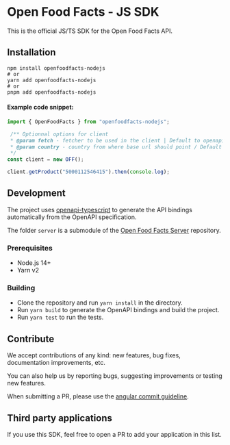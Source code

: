 # Open Food Facts - JS SDK

This is the official JS/TS SDK for the Open Food Facts API.

## Installation

```shell
npm install openfoodfacts-nodejs
# or
yarn add openfoodfacts-nodejs
# or
pnpm add openfoodfacts-nodejs
```

#### Example code snippet:

```ts
import { OpenFoodFacts } from "openfoodfacts-nodejs";

 /** Optionnal options for client
 * @param fetch - fetcher to be used in the client | Default to openapi-fetch
 * @param country - country from where base url should point / Default to world
 */
const client = new OFF();

client.getProduct("5000112546415").then(console.log);
```

## Development

The project uses [openapi-typescript](https://github.com/drwpow/openapi-typescript) to generate the API bindings automatically from the OpenAPI specification.

The folder `server` is a submodule of the [Open Food Facts Server](https://github.com/openfoodfacts/openfoodfacts-server) repository.

### Prerequisites

- Node.js 14+
- Yarn v2

### Building

- Clone the repository and run `yarn install` in the directory.
- Run `yarn build` to generate the OpenAPI bindings and build the project.
- Run `yarn test` to run the tests.

## Contribute

We accept contributions of any kind: new features, bug fixes, documentation improvements, etc.

You can also help us by reporting bugs, suggesting improvements or testing new features.

When submitting a PR, please use the [angular commit guideline](https://github.com/angular/angular.js/blob/master/DEVELOPERS.md#commits).

## Third party applications

If you use this SDK, feel free to open a PR to add your application in this list.
